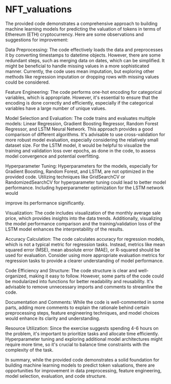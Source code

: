 # NFT_valuations

The provided code demonstrates a comprehensive approach to building machine learning models for predicting the valuation of tokens in terms of Ethereum (ETH) cryptocurrency. Here are some observations and suggestions for improvement:

Data Preprocessing:
        The code effectively loads the data and preprocesses it by converting timestamps to datetime objects. However, there are some redundant steps, such as merging data on dates, which can be simplified.
        It might be beneficial to handle missing values in a more sophisticated manner. Currently, the code uses mean imputation, but exploring other methods like regression imputation or dropping rows with missing values could be considered.

Feature Engineering:
        The code performs one-hot encoding for categorical variables, which is appropriate. However, it's essential to ensure that the encoding is done correctly and efficiently, especially if the categorical variables have a large number of unique values.

Model Selection and Evaluation:
        The code trains and evaluates multiple models: Linear Regression, Gradient Boosting Regressor, Random Forest Regressor, and LSTM Neural Network. This approach provides a good comparison of different algorithms.
        It's advisable to use cross-validation for more robust model evaluation, especially considering the relatively small dataset size.
        For the LSTM model, it would be helpful to visualize the training and validation loss over epochs, as done in the code, to assess model convergence and potential overfitting.

Hyperparameter Tuning:
        Hyperparameters for the models, especially for Gradient Boosting, Random Forest, and LSTM, are not optimized in the provided code. Utilizing techniques like GridSearchCV or RandomizedSearchCV for hyperparameter tuning could lead to better model performance.
        Including hyperparameter optimization for the LSTM network would

improve its performance significantly.

Visualization:
        The code includes visualization of the monthly average sale price, which provides insights into the data trends. Additionally, visualizing the model performance comparison and the training/validation loss of the LSTM model enhances the interpretability of the results.

Accuracy Calculation:
        The code calculates accuracy for regression models, which is not a typical metric for regression tasks. Instead, metrics like mean squared error (MSE), mean absolute error (MAE), or R-squared should be used for evaluation.
        Consider using more appropriate evaluation metrics for regression tasks to provide a clearer understanding of model performance.

Code Efficiency and Structure:
        The code structure is clear and well-organized, making it easy to follow. However, some parts of the code could be modularized into functions for better readability and reusability.
        It's advisable to remove unnecessary imports and comments to streamline the code.

Documentation and Comments:
        While the code is well-commented in some parts, adding more comments to explain the rationale behind certain preprocessing steps, feature engineering techniques, and model choices would enhance its clarity and understanding.

Resource Utilization:
        Since the exercise suggests spending 4-6 hours on the problem, it's important to prioritize tasks and allocate time efficiently. Hyperparameter tuning and exploring additional model architectures might require more time, so it's crucial to balance time constraints with the complexity of the task.

In summary, while the provided code demonstrates a solid foundation for building machine learning models to predict token valuations, there are opportunities for improvement in data preprocessing, feature engineering, model selection, evaluation, and code structure.

